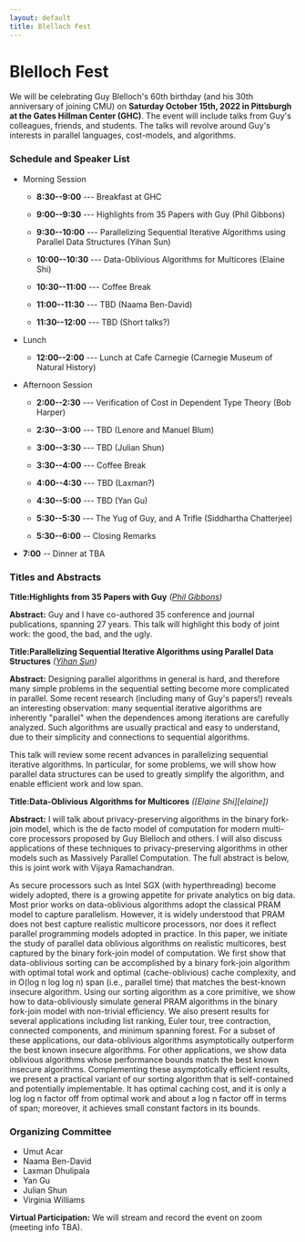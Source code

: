 ```yaml
---
layout: default
title: Blelloch Fest
---
```


# Blelloch Fest

We will be celebrating Guy Blelloch's 60th birthday (and his 30th
anniversary of joining CMU) on <b>Saturday October 15th, 2022 in
Pittsburgh at the Gates Hillman Center (GHC)</b>. The event will
include talks from Guy's colleagues, friends, and students. The talks
will revolve around Guy's interests in parallel languages,
cost-models, and algorithms.

### Schedule and Speaker List

* Morning Session
  * <b>8:30--9:00</b> --- Breakfast at GHC

  * <b>9:00--9:30</b> --- Highlights from 35 Papers with Guy (Phil Gibbons)
  * <b>9:30--10:00</b> --- Parallelizing Sequential Iterative Algorithms using Parallel Data Structures (Yihan Sun)
  * <b>10:00--10:30</b> --- Data-Oblivious Algorithms for Multicores (Elaine Shi)

  * <b>10:30--11:00</b> --- Coffee Break

  * <b>11:00--11:30</b> ---  TBD (Naama Ben-David)
  * <b>11:30--12:00</b> ---  TBD (Short talks?)

* Lunch
  * <b>12:00--2:00</b> --- Lunch at Cafe Carnegie (Carnegie Museum of Natural History)

* Afternoon Session
  * <b>2:00--2:30</b> --- Verification of Cost in Dependent Type Theory (Bob Harper)
  * <b>2:30--3:00</b> --- TBD (Lenore and Manuel Blum)
  * <b>3:00--3:30</b> --- TBD (Julian Shun)
  
  * <b>3:30--4:00</b> --- Coffee Break

  * <b>4:00--4:30</b> --- TBD (Laxman?)
  * <b>4:30--5:00</b> --- TBD (Yan Gu)
  * <b>5:30--5:30</b> --- The Yug of Guy, and A Trifle (Siddhartha Chatterjee)
  * <b>5:30--6:00</b> -- Closing Remarks

* <b>7:00</b> -- Dinner at TBA

### Titles and Abstracts


<b>Title:Highlights from 35 Papers with Guy</b> <em>([Phil Gibbons][phil])</em>

<b> Abstract:</b>
Guy and I have co-authored 35 conference and journal publications, spanning 27 years. This talk will highlight this body of joint work: the good, the bad, and the ugly. 


<b>Title:Parallelizing Sequential Iterative Algorithms using Parallel Data Structures</b> <em>([Yihan Sun][yihans])</em>

<b> Abstract:</b>
Designing parallel algorithms in general is hard, and therefore many simple problems in the sequential setting become more complicated in parallel. 
Some recent research (including many of Guy's papers!) reveals an interesting observation: many sequential iterative algorithms are inherently "parallel" when the dependences among iterations are carefully analyzed. Such algorithms are usually practical and easy to understand, due to their simplicity and connections to sequential algorithms. 

This talk will review some recent advances in parallelizing sequential iterative algorithms. In particular, for some problems, we will show how parallel data structures can be used to greatly simplify the algorithm, and enable efficient work and low span. 



<b>Title:Data-Oblivious Algorithms for Multicores</b> <em>([Elaine Shi][elaine])</em>

<b> Abstract:</b>
I will talk about privacy-preserving algorithms in the binary fork-join model, which is the de facto model of computation for modern multi-core processors proposed by Guy Blelloch and others. I will also discuss applications of these techniques to privacy-preserving algorithms in other models such as Massively Parallel Computation. The full abstract is below, this is joint work with Vijaya Ramachandran.

As secure processors such as Intel SGX (with hyperthreading) become widely adopted, there is a growing appetite for private analytics on big data. Most prior works on data-oblivious algorithms adopt the classical PRAM model to capture parallelism. However, it is widely understood that PRAM does not best capture realistic multicore processors, nor does it reflect parallel programming models adopted in practice. 
In this paper, we initiate the study of parallel data oblivious algorithms on realistic multicores, best captured by the binary fork-join model of computation. We first show that data-oblivious sorting can be accomplished by a binary fork-join algorithm with optimal total work and optimal (cache-oblivious) cache complexity, and in O(log n log log n) span (i.e., parallel time) that matches the best-known insecure algorithm. Using our sorting algorithm as a core primitive, we show how to data-obliviously simulate general PRAM algorithms in the binary fork-join model with non-trivial efficiency. We also present results for several applications including list ranking, Euler tour, tree contraction, connected components, and minimum spanning forest. For a subset of these applications, our data-oblivious algorithms asymptotically outperform the best known insecure algorithms. For other applications, we show data oblivious algorithms whose performance bounds match the best known insecure algorithms. 
Complementing these asymptotically efficient results, we present a practical variant of our sorting algorithm that is self-contained and potentially implementable. It has optimal caching cost, and it is only a log log n factor off from optimal work and about a log n factor off in terms of span; moreover, it achieves small constant factors in its bounds.


### Organizing Committee
* Umut Acar
* Naama Ben-David
* Laxman Dhulipala
* Yan Gu
* Julian Shun
* Virginia Williams

<b>Virtual Participation:</b> We will stream and record the event on zoom (meeting info TBA).



[acmharass]: https://www.acm.org/special-interest-groups/volunteer-resources/officers-manual/policy-against-discrimination-and-harassment
[spaa]: https://spaa.acm.org/
[laxman]: https://ldhulipala.github.io/
[yan]: https://www.cs.ucr.edu/~ygu/
[yihans]: https://www.cs.ucr.edu/~yihans/ 
[phil]: http://www.cs.cmu.edu/~gibbons/
[kuba]: https://research.google/people/105517/
[lars]: https://scholar.google.de/citations?user=G5XO7J4AAAAJ&hl=en
[brian]: https://brianwheatman.com/
[julian]: https://people.csail.mit.edu/jshun/
[zoomlink]: https://docs.google.com/document/d/1om-PvjaC49-zOxKRjcUxOGXcDayXjpq6VtrXr8CEoEg
[form]: https://forms.gle/myvcibc9Bs7wrJPd7
